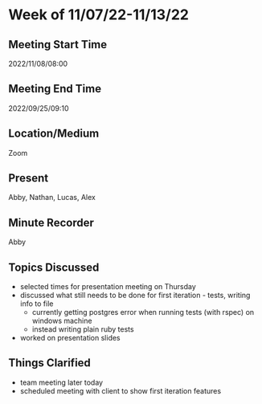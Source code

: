 # Week of 11/07/22-11/13/22

## Meeting Start Time
2022/11/08/08:00

## Meeting End Time
2022/09/25/09:10

## Location/Medium
Zoom

## Present
Abby, Nathan, Lucas, Alex

## Minute Recorder
Abby

## Topics Discussed
* selected times for presentation meeting on Thursday
* discussed what still needs to be done for first iteration - tests, writing info to file
  * currently getting postgres error when running tests (with rspec) on windows machine
  * instead writing plain ruby tests
* worked on presentation slides

## Things Clarified
* team meeting later today 
* scheduled meeting with client to show first iteration features


